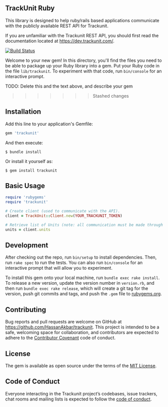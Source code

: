 ## TrackUnit Ruby

This library is designed to help ruby/rails based applications communicate with the publicly available REST API for Trackunit.


If you are unfamiliar with the Trackunit REST API, you should first read the documentation located at https://dev.trackunit.com/.

[![Build Status](https://travis-ci.com/HassanAkbar/trackunit.svg?branch=master)](https://travis-ci.com/HassanAkbar/trackunit)


Welcome to your new gem! In this directory, you'll find the files you need to be able to package up your Ruby library into a gem. Put your Ruby code in the file `lib/trackunit`. To experiment with that code, run `bin/console` for an interactive prompt.

TODO: Delete this and the text above, and describe your gem
>>>>>>> Stashed changes

## Installation

Add this line to your application's Gemfile:

```ruby
gem 'trackunit'
```

And then execute:

    $ bundle install

Or install it yourself as:

    $ gem install trackunit

## Basic Usage
```ruby
require 'rubygems'
require 'trackunit'

# Create client (used to communicate with the API).
client = TrackUnit::Client.new(YOUR_TRACKUNIT_TOKEN)

# Retrieve list of Units (note: all communication must be made through the client).
units = client.units
```

## Development

After checking out the repo, run `bin/setup` to install dependencies. Then, run `rake spec` to run the tests. You can also run `bin/console` for an interactive prompt that will allow you to experiment.

To install this gem onto your local machine, run `bundle exec rake install`. To release a new version, update the version number in `version.rb`, and then run `bundle exec rake release`, which will create a git tag for the version, push git commits and tags, and push the `.gem` file to [rubygems.org](https://rubygems.org).

## Contributing

Bug reports and pull requests are welcome on GitHub at https://github.com/HassanAkbar/trackunit. This project is intended to be a safe, welcoming space for collaboration, and contributors are expected to adhere to the [Contributor Covenant](http://contributor-covenant.org) code of conduct.

## License

The gem is available as open source under the terms of the [MIT License](https://opensource.org/licenses/MIT).

## Code of Conduct

Everyone interacting in the Trackunit project’s codebases, issue trackers, chat rooms and mailing lists is expected to follow the [code of conduct](https://github.com/HassanAkbar/trackunit/blob/master/CODE_OF_CONDUCT.md).
